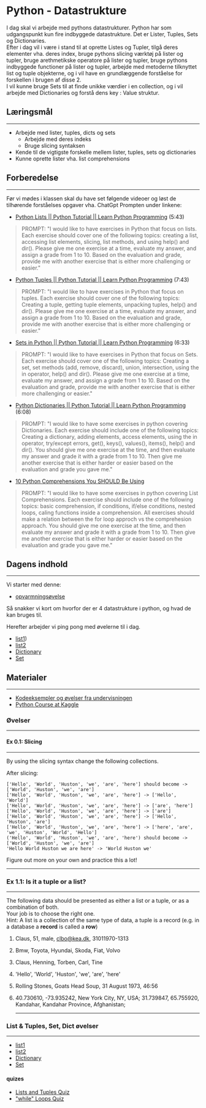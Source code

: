 # Python - Datastrukture

I dag skal vi arbejde med pythons datastrukturer. Python har som udgangspunkt kun fire indbyggede datastrukture. Det er Lister, Tuples, Sets og Dictionaries.     
Efter i dag vil i være i stand til at oprette  Listes og Tupler, tilgå deres elementer vha. deres index, bruge pythons slicing værktøj på lister og tupler, bruge arethmetikske operatore på lister og tupler, bruge pythons indbyggede functioner på lister og tupler, arbejde med metoderne tilknyttet list og tuple objekterne, og i vil have en grundlæggende forståelse for forskellen i brugen af disse 2.     
I vil kunne bruge Sets til at finde unikke værdier i en collection, og i vil arbejde med Dictionaries og forstå dens key : Value struktur.

## Læringsmål
---        
- Arbejde med lister, tuples, dicts og sets
    - Arbejde med deres indeks
    - Bruge slicing syntaksen
- Kende til de vigtigste forskelle mellem lister, tuples, sets og dictionaries
- Kunne oprette lister vha. list comprehensions

## Forberedelse
---
Før vi mødes i klassen skal du have set følgende videoer og løst de tilhørende forståelses opgaver vha. ChatGpt Prompten under linkene:

* [Python Lists || Python Tutorial || Learn Python Programming](https://www.youtube.com/watch?v=ohCDWZgNIU0) (5:43)
   
> PROMPT: "I would like to have exercises in Python that focus on lists. Each exercise should cover one of the following topics: creating a list, accessing list elements, slicing, list methods, and using help() and dir(). Please give me one exercise at a time, evaluate my answer, and assign a grade from 1 to 10. Based on the evaluation and grade, provide me with another exercise that is either more challenging or easier." 

* [Python Tuples || Python Tutorial || Learn Python Programming](https://www.youtube.com/watch?v=NI26dqhs2Rk&list=PLi01XoE8jYohWFPpC17Z-wWhPOSuh8Er-&index=16) (7:43)

> PROMPT: "I would like to have exercises in Python that focus on tuples. Each exercise should cover one of the following topics: Creating a tuple, getting tuple elements, unpacking tuples, help() and dir(). Please give me one exercise at a time, evaluate my answer, and assign a grade from 1 to 10. Based on the evaluation and grade, provide me with another exercise that is either more challenging or easier."

* [Sets in Python || Python Tutorial || Learn Python Programming](https://www.youtube.com/watch?v=sBvaPopWOmQ&list=PLi01XoE8jYohWFPpC17Z-wWhPOSuh8Er-&index=13) (6:33)

> PROMPT: "I would like to have exercises in Python that focus on Sets. Each exercise should cover one of the following topics: Creating a set, set methods (add, remove, discard), union, intersection, using the in operator, help() and dir(). Please give me one exercise at a time, evaluate my answer, and assign a grade from 1 to 10. Based on the evaluation and grade, provide me with another exercise that is either more challenging or easier."

* [Python Dictionaries || Python Tutorial || Learn Python Programming](https://www.youtube.com/watch?v=XCcpzWs-CI4&list=PLi01XoE8jYohWFPpC17Z-wWhPOSuh8Er-&index=15) (6:08)

> PROMPT: "I would like to have some exercises in python covering Dictionaries. Each exercise should include one of the following topics: Creating a dictionary, adding elements, access elements, using the in operator, try/except errors, get(), keys(), values(), items(), help() and dir(). You should give me one exercise at the time, and then evaluate my answer and grade it with a grade from 1 to 10. Then give me another exercise that is either harder or easier based on the evaluation and grade you gave me."

* [10 Python Comprehensions You SHOULD Be Using](https://www.youtube.com/watch?v=twxE0dEp3qQ)

> PROMPT: "I would like to have some exercises in python covering List Comprehensions. Each exercise should include one of the following topics: basic comprehension, if conditions, if/else conditions, nested loops, caling functions inside a comprehension. All exercises should make a relation between the for loop approch vs the comprehesion approach. You should give me one exercise at the time, and then evaluate my answer and grade it with a grade from 1 to 10. Then give me another exercise that is either harder or easier based on the evaluation and grade you gave me."

## Dagens indhold
---

Vi starter med denne:

* [opvarmningsøvelse](../exercises/ses2/ses2_warm_up.ipynb) 

Så snakker vi kort om hvorfor der er 4 datastrukture i python, og hvad de kan bruges til. 

Herefter arbejder vi ping pong med øvelerne til i dag.

* [list1](../exercises/ses2/list1.ipynb))
* [list2](../exercises/ses2/list2.ipynb)
* [Dictionary](../exercises/ses2/dict.ipynb)
* [Set](../exercises/ses2/set.ipynb)

## Materialer
---

* [Kodeeksempler og øvelser fra undervisningen](../exercises/ses2/)
* [Python Course at Kaggle](https://www.kaggle.com/code/colinmorris/hello-python)

### Øvelser
---
#### Ex 0.1: Slicing
---
By using the slicing syntax change the following collections.

After slicing:

```
['Hello', 'World', 'Huston', 'we', 'are', 'here'] should become -> ['World', 'Huston', 'we', 'are']
['Hello', 'World', 'Huston', 'we', 'are', 'here'] -> ['Hello', 'World']
['Hello', 'World', 'Huston', 'we', 'are', 'here'] -> ['are', 'here']
['Hello', 'World', 'Huston', 'we', 'are', 'here'] -> ['are']
['Hello', 'World', 'Huston', 'we', 'are', 'here'] -> ['Hello', 'Huston', 'are']
['Hello', 'World', 'Huston', 'we', 'are', 'here'] -> ['here', 'are', 'we', 'Huston', 'World', 'Hello']
('Hello', 'World', 'Huston', 'we', 'are', 'here') should become -> ['World', 'Huston', 'we', 'are']
'Hello World Huston we are here' -> 'World Huston we'
``` 

Figure out more on your own and practice this a lot!    

   <hr>

### Ex 1.1: Is it a tuple or a list?
---
The following data should be presented as either a list or a tuple, or as a combination of both.      
Your job is to choose the right one.     
Hint: A list is a collection of the same type of data, a tuple is a record (e.g. in a database a **record** is called a **row**)     

1. Claus, 51, male, clbo@kea.dk, 31011970-1313
2. Bmw, Toyota, Hyundai, Skoda, Fiat, Volvo
3. Claus, Henning, Torben, Carl, Tine
4. 'Hello', 'World', 'Huston', 'we', 'are', 'here'
5. Rolling Stones, Goats Head Soup, 31 August 1973, 46:56
6. 40.730610, -73.935242, New York City, NY, USA; 31.739847, 65.755920, Kandahar, Kandahar Province, Afghanistan;
   
   <hr>

### List & Tuples, Set, Dict øvelser
---
* [list1](../exercises/ses2/list1.ipynb)
* [list2](../exercises/ses2/list2.ipynb)
* [Dictionary](../exercises/ses2/dict.ipynb)
* [Set](../exercises/ses2/set.ipynb)

#### quizes
* [Lists and Tuples Quiz](https://realpython.com/quizzes/python-lists-tuples/)
* ["while" Loops Quiz](https://realpython.com/quizzes/python-while-loop/)
